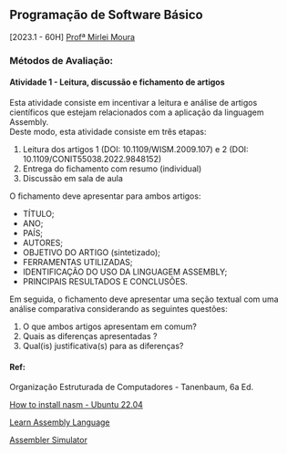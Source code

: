 ## Programação de Software Básico
[2023.1 - 60H] [Profª Mirlei Moura ](http://lattes.cnpq.br/1142052092222961)

### Métodos de Avaliação: 
#### Atividade 1 - Leitura, discussão e fichamento de artigos

Esta atividade consiste em incentivar a leitura e análise de artigos científicos que estejam
relacionados com a aplicação da linguagem Assembly.<br>
Deste modo, esta atividade consiste em três etapas:
1. Leitura dos artigos 1 (DOI: 10.1109/WISM.2009.107) e 2 (DOI: 10.1109/CONIT55038.2022.9848152)
2. Entrega do fichamento com resumo (individual) 
3.  Discussão em sala de aula 

O fichamento deve apresentar para ambos artigos:

- TÍTULO;
- ANO;
- PAÍS;
- AUTORES;
- OBJETIVO DO ARTIGO (sintetizado);
- FERRAMENTAS UTILIZADAS;
- IDENTIFICAÇÃO DO USO DA LINGUAGEM ASSEMBLY;
- PRINCIPAIS RESULTADOS E CONCLUSÕES.

Em seguida, o fichamento deve apresentar uma seção textual com uma análise
comparativa considerando as seguintes questões:

1. O que ambos artigos apresentam em comum?
2. Quais as diferenças apresentadas ? 
3. Qual(is) justificativa(s) para as diferenças?

#### Ref: 
Organização Estruturada de Computadores - Tanenbaum, 6a Ed.

[How to install nasm - Ubuntu 22.04](https://installati.one/install-nasm-ubuntu-22-04/)

[Learn Assembly Language](https://asmtutor.com/#)

[Assembler Simulator](https://schweigi.github.io/assembler-simulator/)